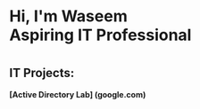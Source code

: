 <h1> Hi, I'm Waseem  <br/>Aspiring IT Professional <h1>

<h2>IT Projects: </h2>

<b> [Active Directory Lab] (google.com)<b>

<!--
**waseemvalli/waseemvalli** is a ✨ _special_ ✨ repository because its `README.md` (this file) appears on your GitHub profile.

Here are some ideas to get you started:

- 🔭 I’m currently working on ...
- 🌱 I’m currently learning ...
- 👯 I’m looking to collaborate on ...
- 🤔 I’m looking for help with ...
- 💬 Ask me about ...
- 📫 How to reach me: ...
- 😄 Pronouns: ...
- ⚡ Fun fact: ...
-->
